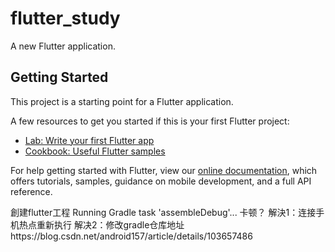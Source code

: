 # flutter_study

A new Flutter application.

## Getting Started

This project is a starting point for a Flutter application.

A few resources to get you started if this is your first Flutter project:

- [Lab: Write your first Flutter app](https://flutter.dev/docs/get-started/codelab)
- [Cookbook: Useful Flutter samples](https://flutter.dev/docs/cookbook)

For help getting started with Flutter, view our
[online documentation](https://flutter.dev/docs), which offers tutorials,
samples, guidance on mobile development, and a full API reference.

創建flutter工程
Running Gradle task 'assembleDebug'... 卡顿？
解決1：连接手机热点重新执行
解决2：修改gradle仓库地址https://blog.csdn.net/android157/article/details/103657486



